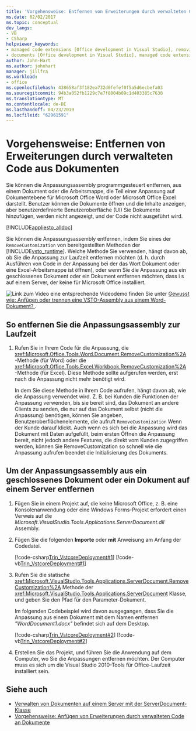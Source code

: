 ```yaml
---
title: 'Vorgehensweise: Entfernen von Erweiterungen durch verwalteten Code aus Dokumenten'
ms.date: 02/02/2017
ms.topic: conceptual
dev_langs:
- VB
- CSharp
helpviewer_keywords:
- managed code extensions [Office development in Visual Studio], removing
- documents [Office development in Visual Studio], managed code extensions
author: John-Hart
ms.author: johnhart
manager: jillfra
ms.workload:
- office
ms.openlocfilehash: 438658af3f182ea732d0fefef0f5a5d6ecbefa03
ms.sourcegitcommit: 94b3a052fb1229c7e7f8804b09c1d403385c7630
ms.translationtype: MT
ms.contentlocale: de-DE
ms.lasthandoff: 04/23/2019
ms.locfileid: "62961591"
---
```

# <a name="how-to-remove-managed-code-extensions-from-documents"></a>Vorgehensweise: Entfernen von Erweiterungen durch verwalteten Code aus Dokumenten
  Sie können die Anpassungsassembly programmgesteuert entfernen, aus einem Dokument oder die Arbeitsmappe, die Teil einer Anpassung auf Dokumentebene für Microsoft Office Word oder Microsoft Office Excel darstellt. Benutzer können die Dokumente öffnen und die Inhalte anzeigen, aber benutzerdefinierte Benutzeroberfläche (UI) Sie Dokumente hinzufügen, werden nicht angezeigt, und der Code nicht ausgeführt wird.

 [!INCLUDE[appliesto_alldoc](../vsto/includes/appliesto-alldoc-md.md)]

 Sie können die Anpassungsassembly entfernen, indem Sie eines der `RemoveCustomization` von bereitgestellten Methoden der [!INCLUDE[vsto_runtime](../vsto/includes/vsto-runtime-md.md)]. Welche Methode Sie verwenden, hängt davon ab, ob Sie die Anpassung zur Laufzeit entfernen möchten (d. h. durch Ausführen von Code in der Anpassung bei der das Wort Dokument oder eine Excel-Arbeitsmappe ist öffnen), oder wenn Sie die Anpassung aus ein geschlossenes Dokument oder ein Dokument entfernen möchten, dass i s auf einem Server, der keine für Microsoft Office installiert.

 ![Link zum Video](../vsto/media/playvideo.gif "Link zum Video") eine entsprechende Videodemo finden Sie unter [Gewusst wie: Anfügen oder trennen eine VSTO-Assembly aus einem Word-Dokument? ](http://go.microsoft.com/fwlink/?LinkId=136782).

## <a name="to-remove-the-customization-assembly-at-runtime"></a>So entfernen Sie die Anpassungsassembly zur Laufzeit

1. Rufen Sie in Ihrem Code für die Anpassung, die <xref:Microsoft.Office.Tools.Word.Document.RemoveCustomization%2A> -Methode (für Word) oder die <xref:Microsoft.Office.Tools.Excel.Workbook.RemoveCustomization%2A> -Methode (für Excel). Diese Methode sollte aufgerufen werden, erst nach die Anpassung nicht mehr benötigt wird.

     In dem Sie diese Methode in Ihrem Code aufrufen, hängt davon ab, wie die Anpassung verwendet wird. Z. B. bei Kunden die Funktionen der Anpassung verwenden, bis sie bereit sind, das Dokument an andere Clients zu senden, die nur auf das Dokument selbst (nicht die Anpassung) benötigen, können Sie angeben, Benutzeroberflächenelemente, die aufruft `RemoveCustomization` Wenn der Kunde darauf klickt. Auch wenn es sich bei die Anpassung wird das Dokument mit Daten aufgefüllt, beim ersten Öffnen die Anpassung bereit, nicht jedoch andere Features, die direkt vom Kunden zugegriffen werden, können Sie RemoveCustomization so schnell wie die Anpassung aufrufen beendet die Initialisierung des Dokuments.

## <a name="to-remove-the-customization-assembly-from-a-closed-document-or-a-document-on-a-server"></a>Um der Anpassungsassembly aus ein geschlossenes Dokument oder ein Dokument auf einem Server entfernen

1. Fügen Sie in einem Projekt auf, die keine Microsoft Office, z. B. eine Konsolenanwendung oder eine Windows Forms-Projekt erfordert einen Verweis auf die *Microsoft.VisualStudio.Tools.Applications.ServerDocument.dll* Assembly.

2. Fügen Sie die folgenden **Importe** oder **mit** Anweisung am Anfang der Codedatei.

     [!code-csharp[Trin_VstcoreDeployment#1](../vsto/codesnippet/CSharp/Trin_VstcoreDeploymentCS/Program.cs#1)]
     [!code-vb[Trin_VstcoreDeployment#1](../vsto/codesnippet/VisualBasic/Trin_VstcoreDeploymentVB/Program.vb#1)]

3. Rufen Sie die statische <xref:Microsoft.VisualStudio.Tools.Applications.ServerDocument.RemoveCustomization%2A> Methode der <xref:Microsoft.VisualStudio.Tools.Applications.ServerDocument> Klasse, und geben Sie den Pfad für den Parameter-Dokument.

     Im folgenden Codebeispiel wird davon ausgegangen, dass Sie die Anpassung aus einem Dokument mit dem Namen entfernen *"WordDocument1.docx"* befindet sich auf dem Desktop.

     [!code-csharp[Trin_VstcoreDeployment#2](../vsto/codesnippet/CSharp/Trin_VstcoreDeploymentCS/Program.cs#2)]
     [!code-vb[Trin_VstcoreDeployment#2](../vsto/codesnippet/VisualBasic/Trin_VstcoreDeploymentVB/Program.vb#2)]

4. Erstellen Sie das Projekt, und führen Sie die Anwendung auf dem Computer, wo Sie die Anpassungen entfernen möchten. Der Computer muss es sich um die Visual Studio 2010-Tools für Office-Laufzeit installiert sein.

## <a name="see-also"></a>Siehe auch
- [Verwalten von Dokumenten auf einem Server mit der ServerDocument-Klasse](../vsto/managing-documents-on-a-server-by-using-the-serverdocument-class.md)
- [Vorgehensweise: Anfügen von Erweiterungen durch verwalteten Code an Dokumente](../vsto/how-to-attach-managed-code-extensions-to-documents.md)
